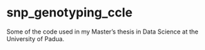 # snp_genotyping_ccle
Some of the code used in my Master’s thesis in Data Science at the University of Padua.
